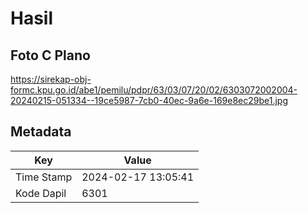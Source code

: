# Hasil

## Foto C Plano

https://sirekap-obj-formc.kpu.go.id/abe1/pemilu/pdpr/63/03/07/20/02/6303072002004-20240215-051334--19ce5987-7cb0-40ec-9a6e-169e8ec29be1.jpg


## Metadata

| Key        | Value               |
| ---------- | ------------------- |
| Time Stamp | 2024-02-17 13:05:41 |
| Kode Dapil | 6301                |



